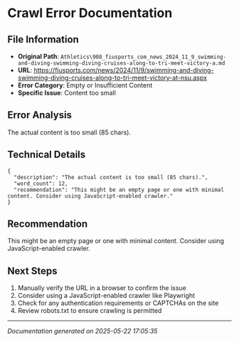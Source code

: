 # Crawl Error Documentation

## File Information
- **Original Path**: `Athletics\908_fiusports_com_news_2024_11_9_swimming-and-diving-swimming-diving-cruises-along-to-tri-meet-victory-a.md`
- **URL**: https://fiusports.com/news/2024/11/9/swimming-and-diving-swimming-diving-cruises-along-to-tri-meet-victory-at-nsu.aspx
- **Error Category**: Empty or Insufficient Content
- **Specific Issue**: Content too small

## Error Analysis
The actual content is too small (85 chars).

## Technical Details
```
{
  "description": "The actual content is too small (85 chars).",
  "word_count": 12,
  "recommendation": "This might be an empty page or one with minimal content. Consider using JavaScript-enabled crawler."
}
```

## Recommendation
This might be an empty page or one with minimal content. Consider using JavaScript-enabled crawler.

## Next Steps
1. Manually verify the URL in a browser to confirm the issue
2. Consider using a JavaScript-enabled crawler like Playwright
3. Check for any authentication requirements or CAPTCHAs on the site
4. Review robots.txt to ensure crawling is permitted

---
*Documentation generated on 2025-05-22 17:05:35*

